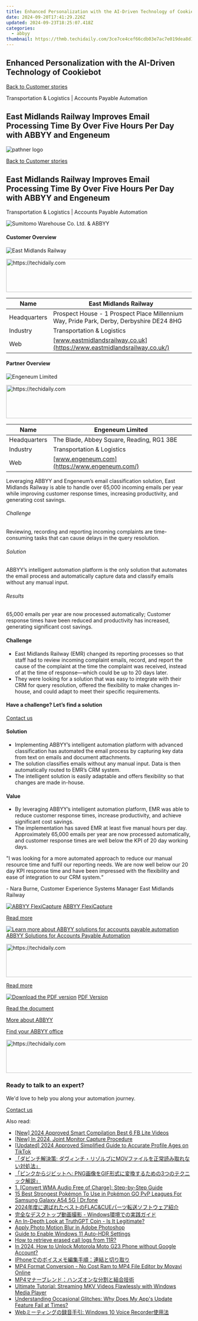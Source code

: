 ```yaml
---
title: Enhanced Personalization with the AI-Driven Technology of Cookiebot
date: 2024-09-20T17:41:29.226Z
updated: 2024-09-23T18:25:07.418Z
categories:
  - abbyy
thumbnail: https://thmb.techidaily.com/3ce7ce4cef66cdb03e7ac7e019dea8d112e1795f84ca632563f78a12990cc533.jpg
---
```


## Enhanced Personalization with the AI-Driven Technology of Cookiebot

[Back to Customer stories](https://tools.techidaily.com/abbyy/products/)

Transportation & Logistics | Accounts Payable Automation

## East Midlands Railway Improves Email Processing Time By Over Five Hours Per Day with ABBYY and Engeneum

![pathner logo](https://content.abbyy.com/-/media/project/abbyy/abbyy/logos-white/en/147389.png?h=40&iar=0&w=120)

[Back to Customer stories](https://tools.techidaily.com/abbyy/products/)

## East Midlands Railway Improves Email Processing Time By Over Five Hours Per Day with ABBYY and Engeneum

Transportation & Logistics | Accounts Payable Automation 

![Sumitomo Warehouse Co. Ltd. & ABBYY](https://static5.abbyy.com/abbyycommedia/37724/east-midlands-railway-case-study-intelligent-automation-en_tn_556x303.jpg) 

#### Customer Overview

![East Midlands Railway](https://static2.abbyy.com/abbyycommedia/31982/03c-emr-logo-182x50.jpg) 

<!-- affiliate ads begin -->
<a href="https://imp.i357552.net/c/5597632/857869/11832" target="_top" id="857869">
  <img src="//a.impactradius-go.com/display-ad/11832-857869" border="0" alt="https://techidaily.com" width="728" height="90"/>
</a>
<img height="0" width="0" src="https://imp.i357552.net/i/5597632/857869/11832" style="position:absolute;visibility:hidden;" border="0" />
<!-- affiliate ads end -->

| Name         | East Midlands Railway                                                                    |
| ------------ | ---------------------------------------------------------------------------------------- |
| Headquarters | Prospect House - 1 Prospect Place Millennium Way, Pride Park, Derby, Derbyshire DE24 8HG |
| Industry     | Transportation & Logistics                                                               |
| Web          | [www.eastmidlandsrailway.co.uk](https://www.eastmidlandsrailway.co.uk/)                  |

#### Partner Overview

![Engeneum Limited](https://static2.abbyy.com/abbyycommedia/32019/engeneum-logo.png) 

<!-- affiliate ads begin -->
<a href="https://unicoeye.pxf.io/c/5597632/2134238/18498" target="_top" id="2134238">
  <img src="//a.impactradius-go.com/display-ad/18498-2134238" border="0" alt="https://techidaily.com" width="728" height="90"/>
</a>
<img height="0" width="0" src="https://unicoeye.pxf.io/i/5597632/2134238/18498" style="position:absolute;visibility:hidden;" border="0" />
<!-- affiliate ads end -->

| Name         | Engeneum Limited                              |
| ------------ | --------------------------------------------- |
| Headquarters | The Blade, Abbey Square, Reading, RG1 3BE     |
| Industry     | Transportation & Logistics                    |
| Web          | [www.engeneum.com](https://www.engeneum.com/) |

Leveraging ABBYY and Engeneum’s email classification solution, East Midlands Railway is able to handle over 65,000 incoming emails per year while improving customer response times, increasing productivity, and generating cost savings.

###### Challenge

Reviewing, recording and reporting incoming complaints are time-consuming tasks that can cause delays in the query resolution. 

###### Solution

ABBYY’s intelligent automation platform is the only solution that automates the email process and automatically capture data and classify emails without any manual input. 

###### Results

65,000 emails per year are now processed automatically; Customer response times have been reduced and productivity has increased, generating significant cost savings.

#### Challenge

   * East Midlands Railway (EMR) changed its reporting processes so that staff had to review incoming complaint emails, record, and report the cause of the complaint at the time the complaint was received, instead of at the time of response—which could be up to 20 days later.
   * They were looking for a solution that was easy to integrate with their CRM for query resolution, offered the flexibility to make changes in-house, and could adapt to meet their specific requirements.

#### Have a challenge? Let’s find a solution  

[Contact us](https://tools.techidaily.com/abbyy/products/) 

#### Solution

* Implementing ABBYY’s intelligent automation platform with advanced classification has automated the email process by capturing key data from text on emails and document attachments.
* The solution classifies emails without any manual input. Data is then automatically routed to EMR’s CRM system.
* The intelligent solution is easily adaptable and offers flexibility so that changes are made in-house.

#### Value

   * By leveraging ABBYY’s intelligent automation platform, EMR was able to reduce customer response times, increase productivity, and achieve significant cost savings.
   * The implementation has saved EMR at least five manual hours per day. Approximately 65,000 emails per year are now processed automatically, and customer response times are well below the KPI of 20 day working days.

 "I was looking for a more automated approach to reduce our manual resource time and fulfil our reporting needs. We are now well below our 20 day KPI response time and have been impressed with the flexibility and ease of integration to our CRM system.“

 \- Nara Burne, Customer Experience Systems Manager East Midlands Railway

[![ABBYY FlexiCapture](https://static2.abbyy.com/abbyycommedia/21380/4-flexicapture.jpg)](https://tools.techidaily.com/abbyy/products/) [ABBYY FlexiCapture](https://tools.techidaily.com/abbyy/products/) 

[Read more](https://tools.techidaily.com/abbyy/products/) 

[![Learn more about ABBYY solutions for accounts payable automation](https://static4.abbyy.com/abbyycommedia/14351/1-accounts-payable.jpg)](https://tools.techidaily.com/abbyy/products/) [ABBYY Solutions for Accounts Payable Automation](https://tools.techidaily.com/abbyy/products/) 

<!-- affiliate ads begin -->
<a href="https://aligracehair.sjv.io/c/5597632/1948909/19272" target="_top" id="1948909">
  <img src="//a.impactradius-go.com/display-ad/19272-1948909" border="0" alt="https://techidaily.com" width="728" height="90"/>
</a>
<img height="0" width="0" src="https://aligracehair.sjv.io/i/5597632/1948909/19272" style="position:absolute;visibility:hidden;" border="0" />
<!-- affiliate ads end -->

[Read more](https://tools.techidaily.com/abbyy/products/) 

[![Download the PDF version](https://static5.abbyy.com/abbyycommedia/37728/east-midlands-railway-case-study-intelligent-automation-en_tn_360x162.jpg)](https://static2.abbyy.com/abbyycommedia/37649/east-midlands-railway-case-study-intelligent-automation-en.pdf "PDF Version") [PDF Version](https://static2.abbyy.com/abbyycommedia/37649/east-midlands-railway-case-study-intelligent-automation-en.pdf "PDF Version") 

[Read the document](https://static2.abbyy.com/abbyycommedia/37649/east-midlands-railway-case-study-intelligent-automation-en.pdf "PDF Version") 

[More about ABBYY](https://tools.techidaily.com/abbyy/products/) 

[Find your ABBYY office](https://tools.techidaily.com/abbyy/products/) 

<!-- affiliate ads begin -->
<a href="https://imp.i357552.net/c/5597632/1061528/11832" target="_top" id="1061528">
  <img src="//a.impactradius-go.com/display-ad/11832-1061528" border="0" alt="https://techidaily.com" width="728" height="90"/>
</a>
<img height="0" width="0" src="https://imp.i357552.net/i/5597632/1061528/11832" style="position:absolute;visibility:hidden;" border="0" />
<!-- affiliate ads end -->

### Ready to talk to an expert?

We'd love to help you along your automation journey.

[Contact us](https://tools.techidaily.com/abbyy/products/)

<ins class="adsbygoogle"
     style="display:block"
     data-ad-format="autorelaxed"
     data-ad-client="ca-pub-7571918770474297"
     data-ad-slot="1223367746"></ins>

<ins class="adsbygoogle"
     style="display:block"
     data-ad-client="ca-pub-7571918770474297"
     data-ad-slot="8358498916"
     data-ad-format="auto"
     data-full-width-responsive="true"></ins>

<span class="atpl-alsoreadstyle">Also read:</span>
<div><ul>
<li><a href="https://facebook-video-files.techidaily.com/new-2024-approved-smart-compilation-best-6-fb-lite-videos/"><u>[New] 2024 Approved Smart Compilation Best 6 FB Lite Videos</u></a></li>
<li><a href="https://screen-activity-recording.techidaily.com/new-in-2024-joint-monitor-capture-procedure/"><u>[New] In 2024, Joint Monitor Capture Procedure</u></a></li>
<li><a href="https://fox-hovers.techidaily.com/updated-2024-approved-simplified-guide-to-accurate-profile-ages-on-tiktok/"><u>[Updated] 2024 Approved Simplified Guide to Accurate Profile Ages on TikTok</u></a></li>
<li><a href="https://discover-advanced.techidaily.com/1726029488666-mov/"><u>「ダビンチ解決策: ダヴィンチ・リゾルブにMOVファイルを正常読み取れない対処法」</u></a></li>
<li><a href="https://discover-advanced.techidaily.com/1726029280838-pnggif3/"><u>「ピンクからジビットへ: PNG画像をGIF形式に変換するための3つのテクニック解説」</u></a></li>
<li><a href="https://discover-advanced.techidaily.com/1-convert-wma-audio-free-of-charge-step-by-step-guide/"><u>1. [Convert WMA Audio Free of Charge]: Step-by-Step Guide</u></a></li>
<li><a href="https://android-pokemon-go.techidaily.com/15-best-strongest-pokemon-to-use-in-pokemon-go-pvp-leagues-for-samsung-galaxy-a54-5g-drfone-by-drfone-virtual-android/"><u>15 Best Strongest Pokémon To Use in Pokémon GO PvP Leagues For Samsung Galaxy A54 5G | Dr.fone</u></a></li>
<li><a href="https://discover-advanced.techidaily.com/2024flacandcue/"><u>2024年度に選ばれたベストのFLAC&CUEパーツ転送ソフトウェア紹介</u></a></li>
<li><a href="https://discover-advanced.techidaily.com/1726028667123-windows/"><u>完全なデスクトップ動画撮影 - Windows環境での実践ガイド</u></a></li>
<li><a href="https://tech-haven.techidaily.com/an-in-depth-look-at-truthgpt-coin-is-it-legitimate/"><u>An In-Depth Look at TruthGPT Coin - Is It Legitimate?</u></a></li>
<li><a href="https://fox-blue.techidaily.com/apply-photo-motion-blur-in-adobe-photoshop/"><u>Apply Photo Motion Blur in Adobe Photoshop</u></a></li>
<li><a href="https://extra-information.techidaily.com/guide-to-enable-windows-11-auto-hdr-settings/"><u>Guide to Enable Windows 11 Auto-HDR Settings</u></a></li>
<li><a href="https://blog-min.techidaily.com/how-to-retrieve-erased-call-logs-from-11r-by-fonelab-android-recover-call-logs/"><u>How to retrieve erased call logs from 11R?</u></a></li>
<li><a href="https://android-unlock.techidaily.com/in-2024-how-to-unlock-motorola-moto-g23-phone-without-google-account-by-drfone-android/"><u>In 2024, How to Unlock Motorola Moto G23 Phone without Google Account?</u></a></li>
<li><a href="https://discover-advanced.techidaily.com/1726028648343-iphone/"><u>IPhoneでのボイスメモ編集手順：連結と切り取り</u></a></li>
<li><a href="https://win-ratings.techidaily.com/mp4-format-conversion-no-cost-ram-to-mp4-file-editor-by-movavi-online/"><u>MP4 Format Conversion - No Cost Ram to MP4 File Editor by Movavi Online</u></a></li>
<li><a href="https://discover-advanced.techidaily.com/1726027066898-mp4/"><u>MP4マナーブレンド：ハンズオンな分割と結合技術</u></a></li>
<li><a href="https://discover-advanced.techidaily.com/ultimate-tutorial-streaming-mkv-videos-flawlessly-with-windows-media-player/"><u>Ultimate Tutorial: Streaming MKV Videos Flawlessly with Windows Media Player</u></a></li>
<li><a href="https://discover-advanced.techidaily.com/understanding-occasional-glitches-why-does-my-apps-update-feature-fail-at-times/"><u>Understanding Occasional Glitches: Why Does My App's Update Feature Fail at Times?</u></a></li>
<li><a href="https://discover-advanced.techidaily.com/web-windows-10-voice-recorder/"><u>Webミーティングの録音手引: Windows 10 Voice Recorder使用法</u></a></li>
</ul></div>

